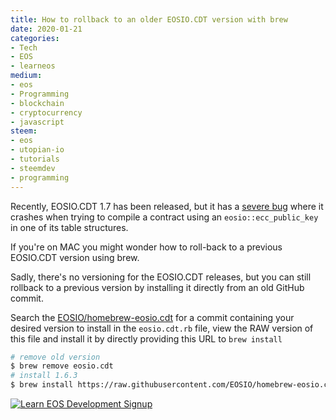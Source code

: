 ```yaml
---
title: How to rollback to an older EOSIO.CDT version with brew
date: 2020-01-21
categories:
- Tech
- EOS
- learneos
medium:
- eos
- Programming
- blockchain
- cryptocurrency
- javascript
steem:
- eos
- utopian-io
- tutorials
- steemdev
- programming
---
```


Recently, EOSIO.CDT 1.7 has been released, but it has a [severe bug](https://github.com/EOSIO/eosio.cdt/issues/790) where it crashes when trying to compile a contract using an `eosio::ecc_public_key` in one of its table structures.

If you're on MAC you might wonder how to roll-back to a previous EOSIO.CDT version using brew.

Sadly, there's no versioning for the EOSIO.CDT releases, but you can still rollback to a previous version by installing it directly from an old GitHub commit.

Search the [EOSIO/homebrew-eosio.cdt](https://github.com/EOSIO/homebrew-eosio.cdt) for a commit containing your desired version to install in the `eosio.cdt.rb` file, view the RAW version of this file and install it by directly providing this URL to `brew install`

```bash
# remove old version
$ brew remove eosio.cdt
# install 1.6.3
$ brew install https://raw.githubusercontent.com/EOSIO/homebrew-eosio.cdt/d0f0320017315bd5ac69aa1e1ce001c6567af6b3/eosio.cdt.rb
```

[![Learn EOS Development Signup](https://cmichel.io/images/learneos_subscribe.png)](https://learneos.dev#modal)
